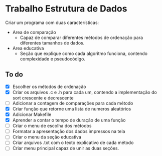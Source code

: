 # Trabalho Estrutura de Dados

Criar um programa com duas características:
- Area de comparação  
    - Capaz de comparar diferentes métodos de ordenação para diferentes tamanhos de dados.
- Area educativa  
    - Seção que explique como cada algoritmo funciona, contendo complexidade e pseudocódigo.

## To do

- [x] Escolher os métodos de ordenação
- [x] Criar os arquivos .c e .h para cada um, contendo a implementação do sort crescente e decrescente
- [ ] Adicionar a contagem de comparações para cada método
- [x] Criar função que retorne uma lista de numeros aleatórios
- [x] Adicionar Makefile
- [x] Aprender a contar o tempo de duração de uma função
- [ ] Criar o menu de escolha dos métodos
- [ ] Formatar a apresentação dos dados impressos na tela
- [ ] Criar o menu da seção educativa
- [ ] Criar arquivos .txt com o texto explicativo de cada método
- [ ] Criar menu principal capaz de unir as duas seções.